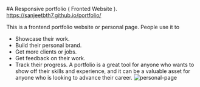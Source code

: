 #A Responsive portfolio ( Fronted Website ).
https://sanjeetbth7.github.io/portfolio/

This is a frontend portfolio website or personal page. People  use it to 
* Showcase their work.
* Build their personal brand.
* Get more clients or jobs.
* Get feedback on their work.
* Track their progress.
A portfolio is a great tool for anyone who wants to show off their skills and experience, and it can be a valuable asset for anyone who is looking to advance their career.
![personal-page](https://github.com/sanjeetbth7/portfolio/assets/98413687/8016ddad-36e7-477c-a330-97a639bc27a6)
